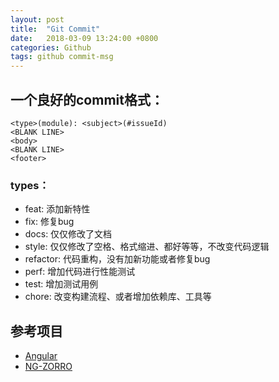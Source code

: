 ```yaml
---
layout: post
title:  "Git Commit"
date:   2018-03-09 13:24:00 +0800
categories: Github
tags: github commit-msg
---
```


## 一个良好的commit格式：

```
<type>(module): <subject>(#issueId)
<BLANK LINE>
<body>
<BLANK LINE>
<footer>
```


### types：
- feat: 添加新特性
- fix: 修复bug
- docs: 仅仅修改了文档
- style: 仅仅修改了空格、格式缩进、都好等等，不改变代码逻辑
- refactor: 代码重构，没有加新功能或者修复bug
- perf: 增加代码进行性能测试
- test: 增加测试用例
- chore: 改变构建流程、或者增加依赖库、工具等



## 参考项目

- [Angular](https://github.com/angular/angular/commits/master)
- [NG-ZORRO](https://github.com/NG-ZORRO/ng-zorro-antd/commits/master)
